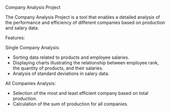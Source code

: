 
Company Analysis Project

The Company Analysis Project is a tool that enables a detailed analysis of the performance and efficiency of different companies based on production and salary data.

Features:

Single Company Analysis:
- Sorting data related to products and employee salaries.
- Displaying charts illustrating the relationship between employee rank, the quantity of products, and their salaries.
- Analysis of standard deviations in salary data.

All Companies Analysis:
- Selection of the most and least efficient company based on total production.
- Calculation of the sum of production for all companies.
